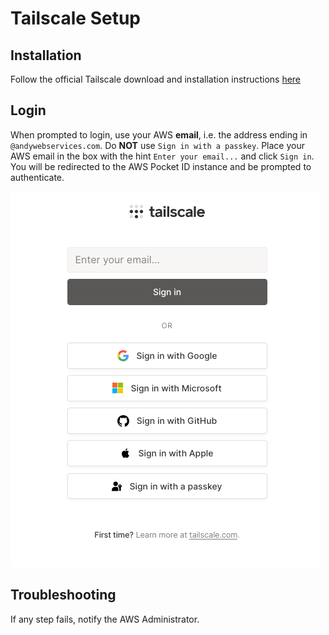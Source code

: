 # Tailscale Setup

## Installation

Follow the official Tailscale download and installation instructions [here](https://tailscale.com/download)

## Login

When prompted to login, use your AWS **email**, i.e. the address ending in `@andywebservices.com`. Do **NOT** use 
`Sign in with a passkey`. Place your AWS email in the box with the hint `Enter your email...` and click `Sign in`. You 
will be redirected to the AWS Pocket ID instance and be prompted to authenticate.

![img.png](services/tailscale-only/tailscale-login.png)

## Troubleshooting

If any step fails, notify the AWS Administrator.

